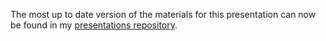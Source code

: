 The most up to date version of the materials for this presentation can now be found in my [presentations repository](https://github.com/jackhannah95/presentations/tree/main/2019-03-26_obscure-packages).
